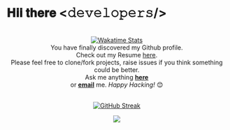 <h1>
  𝐇𝐢𝐢 𝐭𝐡𝐞𝐫𝐞 <𝚍𝚎𝚟𝚎𝚕𝚘𝚙𝚎𝚛𝚜/>
</h1>

<br />

<div align="center" width="50">
<a href="https://wakatime.com/@ShubhamLal"><img src="https://wakatime.com/badge/user/f73f34f7-7dba-45a7-836b-3c4659a9d757.svg" alt="Wakatime Stats"/></a>
</div>

<div align="center">
You have finally discovered my Github profile. <br>
Check out my Resume <a href="https://shubhamlal.pages.dev/Resume-Shubham-Lal.pdf">here</a>. <br> 
Please feel free to clone/fork projects, raise issues if you think something could be better. <br>
Ask me anything <a href="https://github.com/Shubham-Lal/DISCUSSIONS/issues/1"><b>here</b></a><br>
or <a href="mailto:im.shubhamlal@gmail.com"><b>email</b></a> me.
<i>Happy Hacking!</i> 😊
</div>

<br />

<div align="center">

<!-- Added Link to SVG if error fetching my streak -->
[![GitHub Streak](https://streak-stats.demolab.com/?user=Shubham-Lal)](https://streak-stats.demolab.com/?user=Shubham-Lal)

<div align="center">
<a href="https://wakatime.com/@ShubhamLal">
  <img src="https://github-readme-stats.vercel.app/api/wakatime?username=ShubhamLal&custom_title=My%20Activities" />
</a>
</div>

</div>
